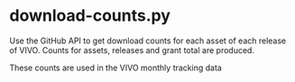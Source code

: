 # download-counts.py

Use the GitHub API to get download counts for each asset of each release of VIVO.  Counts for assets,
releases and grant total are produced.

These counts are used in the VIVO monthly tracking data